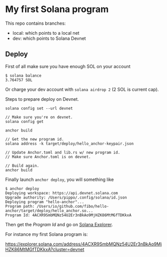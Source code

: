 # My first Solana program

This repo contains branches:

* local: which points to a local net
* dev: which points to Solana Devnet

## Deploy

First of all make sure you have enough SOL on your account

```
$ solana balance
3.764757 SOL
```

Or charge your dev account with `solana airdrop 2` (2 SOL is current cap).

Steps to prepare deploy on Devnet.

```
solana config set --url devnet

// Make sure you're on devnet.
solana config get

anchor build

// Get the new program id.
solana address -k target/deploy/hello_anchor-keypair.json

// Update Anchor.toml and lib.rs w/ new program id.
// Make sure Anchor.toml is on devnet.

// Build again.
anchor build
```

Finally launch `anchor deploy`, you will something like

```
$ anchor deploy
Deploying workspace: https://api.devnet.solana.com
Upgrade authority: /Users/pippo/.config/solana/id.json
Deploying program "hello-anchor"...
Program path: /Users/io/github.com/fibo/hello-anchor/target/deploy/hello_anchor.so...
Program Id: 4ACXR9SmbMQNz54U2Er3nBkAo9MjHZK86MtMGfTDKkxA
```

Then get the *Program Id* and go on  [Solana Explorer](https://explorer.solana.com/?cluster=devnet).

For instance my first Solana program is:

https://explorer.solana.com/address/4ACXR9SmbMQNz54U2Er3nBkAo9MjHZK86MtMGfTDKkxA?cluster=devnet

